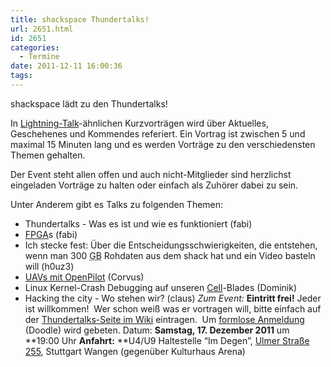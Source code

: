 ```yaml
---
title: shackspace Thundertalks!
url: 2651.html
id: 2651
categories:
  - Termine
date: 2011-12-11 16:00:36
tags:
---
```


shackspace lädt zu den Thundertalks!

In [Lightning-Talk](http://en.wikipedia.org/wiki/Lightning_Talk)-ähnlichen Kurzvorträgen wird über Aktuelles, Geschehenes und Kommendes referiert.
Ein Vortrag ist zwischen 5 und maximal 15 Minuten lang und es werden Vorträge zu den verschiedensten Themen gehalten.

Der Event steht allen offen und auch nicht-Mitglieder sind herzlichst eingeladen Vorträge zu halten oder einfach als Zuhörer dabei zu sein.

Unter Anderem gibt es Talks zu folgenden Themen:

*   Thundertalks - Was es ist und wie es funktioniert (fabi)
*   [FPGA](https://de.wikipedia.org/wiki/Fpga)s (fabi)
*   Ich stecke fest: Über die Entscheidungsschwierigkeiten, die entstehen, wenn man 300 <acronym title="Gigabyte">GB</acronym> Rohdaten aus dem shack hat und ein Video basteln will (h0uz3)
*   [UAVs mit OpenPilot](https://blog.shackspace.de/?p=2659) ([](https://blog.shackspace.de/?p=2659)Corvus)
*   Linux Kernel-Crash Debugging auf unseren [Cell](https://de.wikipedia.org/wiki/Cell_%28Prozessor%29)-Blades (Dominik)
*   Hacking the city - Wo stehen wir? (claus)
_Zum Event:_
**Eintritt frei!** Jeder ist willkommen!  Wer schon weiß was er vortragen will, bitte einfach auf der [Thundertalks-Seite im Wiki](https://blog.shackspace.de/wiki/doku.php?id=project:thundertalks) eintragen.  Um [formlose Anmeldung](http://www.doodle.com/msn935peydirn23q) (Doodle) wird gebeten.
Datum: **Samstag, 17\. Dezember 2011** um **19:00 Uhr
**Anfahrt:** **U4/U9 Haltestelle “Im Degen”, [Ulmer Straße 255](../?page_id=713), Stuttgart Wangen (gegenüber Kulturhaus Arena)